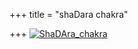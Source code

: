 +++
title = "shaDara chakra"

+++
[![ShaDAra\_chakra](https://i0.wp.com/farm4.static.flickr.com/3190/2877424022_2ba74c01b8_o.jpg)](http://www.flickr.com/photos/24766652@N05/2877424022/ "ShaDAra_chakra by somasushma, on Flickr")
